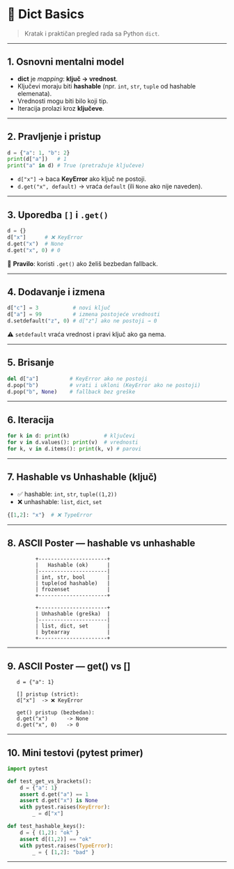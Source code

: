 # 📘 Dict Basics

> Kratak i praktičan pregled rada sa Python `dict`.

---

## 1. Osnovni mentalni model

- **dict** je _mapping_: **ključ → vrednost**.
- Ključevi moraju biti **hashable** (npr. `int`, `str`, `tuple` od hashable elemenata).
- Vrednosti mogu biti bilo koji tip.
- Iteracija prolazi kroz **ključeve**.

---

## 2. Pravljenje i pristup

```python
d = {"a": 1, "b": 2}
print(d["a"])   # 1
print("a" in d) # True (pretražuje ključeve)
```

- `d["x"]` → baca **KeyError** ako ključ ne postoji.
- `d.get("x", default)` → vraća `default` (ili `None` ako nije naveden).

---

## 3. Uporedba `[]` i `.get()`

```python
d = {}
d["x"]      # ❌ KeyError
d.get("x")  # None
d.get("x", 0) # 0
```

📌 **Pravilo**: koristi `.get()` ako želiš bezbedan fallback.

---

## 4. Dodavanje i izmena

```python
d["c"] = 3           # novi ključ
d["a"] = 99          # izmena postojeće vrednosti
d.setdefault("z", 0) # d["z"] ako ne postoji → 0
```

⚠️ `setdefault` vraća vrednost i pravi ključ ako ga nema.

---

## 5. Brisanje

```python
del d["a"]          # KeyError ako ne postoji
d.pop("b")          # vrati i ukloni (KeyError ako ne postoji)
d.pop("b", None)    # fallback bez greške
```

---

## 6. Iteracija

```python
for k in d: print(k)           # ključevi
for v in d.values(): print(v)  # vrednosti
for k, v in d.items(): print(k, v) # parovi
```

---

## 7. Hashable vs Unhashable (ključ)

- ✅ hashable: `int`, `str`, `tuple((1,2))`
- ❌ unhashable: `list`, `dict`, `set`

```python
{[1,2]: "x"}  # ❌ TypeError
```

---

## 8. ASCII Poster — hashable vs unhashable

```
         +----------------------+
         |   Hashable (ok)      |
         |----------------------|
         | int, str, bool       |
         | tuple(od hashable)   |
         | frozenset            |
         +----------------------+

         +----------------------+
         | Unhashable (greška)  |
         |----------------------|
         | list, dict, set      |
         | bytearray            |
         +----------------------+
```

---

## 9. ASCII Poster — get() vs \[]

```
   d = {"a": 1}

   [] pristup (strict):
   d["x"]  -> ❌ KeyError

   get() pristup (bezbedan):
   d.get("x")      -> None
   d.get("x", 0)   -> 0
```

---

## 10. Mini testovi (pytest primer)

```python
import pytest

def test_get_vs_brackets():
    d = {"a": 1}
    assert d.get("a") == 1
    assert d.get("x") is None
    with pytest.raises(KeyError):
        _ = d["x"]

def test_hashable_keys():
    d = { (1,2): "ok" }
    assert d[(1,2)] == "ok"
    with pytest.raises(TypeError):
        _ = { [1,2]: "bad" }
```

---
